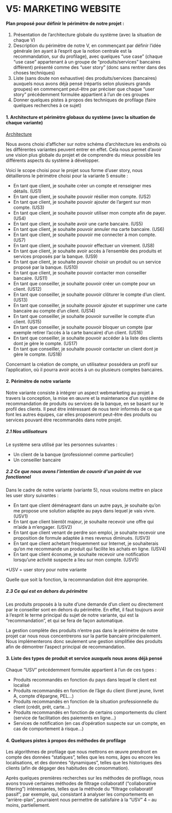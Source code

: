# V5: MARKETING WEBSITE



#### Plan proposé pour définir le périmètre de notre projet :

1. Présentation de l’architecture globale du système (avec la situation de chaque V)
2. Description du périmètre de notre V, en commençant par définir l’idée générale (en ayant à l’esprit que la notion centrale est la recommandation, sur du profilage), avec quelques “use case” (chaque “use case” appartenant à un groupe de “produits/services” bancaires différent) présenté comme des “user story” (donc sans rentrer dans des choses techniques)
3. Liste (sans doute non exhaustive) des produits/services (bancaires) auxquels nous avons déjà pensé (répartis selon plusieurs grands groupes) en commençant peut-être par préciser que chaque “user story” précédemment formulée appartient à l’un de ces groupes
4. Donner quelques pistes à propos des techniques de profilage (faire quelques recherches à ce sujet)


#### 1.	Architecture et périmètre globaux du système (avec la situation de chaque variante)

[Architecture](https://github.com/FrereB/AL1920/blob/master/Architecture.png "architecture")

Nous avons choisi d’afficher sur notre schéma d’architecture les endroits où les différentes variantes peuvent entrer en effet. Cela nous permet d’avoir une vision plus globale du projet et de comprendre du mieux possible les différents aspects du système à développer.

Voici le scope choisi pour le projet sous forme d’user story, nous détaillerons le périmètre choisi pour la variante 5 ensuite :

* En tant que client, je souhaite créer un compte et renseigner mes détails. (US1)  
* En tant que client, je souhaite pouvoir résilier mon compte. (US2)  
* En tant que client, je souhaite pouvoir ajouter de l’argent sur mon compte. (US3)  
* En tant que client, je souhaite pouvoir utiliser mon compte afin de payer. (US4)  
* En tant que client, je souhaite avoir une carte bancaire. (US5)  
* En tant que client, je souhaite pouvoir annuler ma carte bancaire. (US6)  
* En tant que client, je souhaite pouvoir me connecter à mon compte. (US7)  
* En tant que client, je souhaite pouvoir effectuer un virement. (US8)  
* En tant que client, je souhaite avoir accès à l’ensemble des produits et services proposés par la banque. (US9)  
* En tant que client, je souhaite pouvoir choisir un produit ou un service proposé par la banque. (US10)  
* En tant que client, je souhaite pouvoir contacter mon conseiller bancaire. (US11)  
* En tant que conseiller, je souhaite pouvoir créer un compte pour un client. (US12)  
* En tant que conseiller, je souhaite pouvoir clôturer le compte d’un client. (US13)  
* En tant que conseiller, je souhaite pouvoir ajouter et supprimer une carte bancaire au compte d’un client. (US14)  
* En tant que conseiller, je souhaite pouvoir surveiller le compte d’un client. (US15)  
* En tant que conseiller, je souhaite pouvoir bloquer un compte (par exemple retirer l’accès à la carte bancaire) d’un client. (US16)  
* En tant que conseiller, je souhaite pouvoir accéder à la liste des clients dont je gère le compte. (US17)  
* En tant que conseiller, je souhaite pouvoir contacter un client dont je gère le compte. (US18)  

Concernant la création de compte, un utilisateur possédera un profil sur l’application, où il pourra avoir accès à un ou plusieurs comptes bancaires.

#### 2.	Périmètre de notre variante

Notre variante consiste à intégrer un aspect webmarketing au projet à travers la conception, la mise en œuvre et la maintenance d’un système de recommandation de produits ou services de la banque, en se basant sur le profil des clients. Il peut être intéressant de nous tenir informés de ce que font les autres équipes, car elles proposeront peut-être des produits ou services pouvant être recommandés dans notre projet.

##### 2.1	Nos utilisateurs

Le système sera utilisé par les personnes suivantes :
* Un client de la banque (professionnel comme particulier)
* Un conseiller bancaire

##### 2.2	Ce que nous avons l’intention de couvrir d'un point de vue fonctionnel

Dans le cadre de notre variante (variante 5), nous voulons mettre en place les user story suivantes :

* En tant que client déménageant dans un autre pays, je souhaite qu’on me propose une solution adaptée au pays dans lequel je vais vivre. (USV1)  
* En tant que client bientôt majeur, je souhaite recevoir une offre qui m’aide à m’engager. (USV2)  
* En tant que client venant de perdre son emploi, je souhaite recevoir une proposition de formule adaptée à mes revenus diminués. (USV3)  
* En tant que client achetant fréquemment sur Internet, je souhaiterais qu’on me recommande un produit qui facilite les achats en ligne. (USV4)  
* En tant que client économe, je souhaite recevoir une notification lorsqu’une activité suspecte a lieu sur mon compte. (USV5)  

*USV = user story pour notre variante

Quelle que soit la fonction, la recommandation doit être appropriée.

##### 2.3	Ce qui est en dehors du périmètre

Les produits proposés à la suite d’une demande d’un client ou directement par le conseiller sont en dehors du périmètre. En effet, il faut toujours avoir à l’esprit le terme principal du sujet de notre variante, qui est la “recommandation”, et qui se fera de façon automatique.

La gestion complète des produits n’entre pas dans le périmètre de notre projet car nous nous concentrerons sur la partie bancaire principalement. Nous implémenterons donc seulement une gestion simplifiée des produits afin de démontrer l’aspect principal de recommandation.


#### 3.	Liste des types de produit et service auxquels nous avons déjà pensé

Chaque “USV” précédemment formulée appartient à l’un de ces types :

* Produits recommandés en fonction du pays dans lequel le client est localisé
* Produits recommandés en fonction de l’âge du client (livret jeune, livret A, compte d’épargne, PEL…)
* Produits recommandés en fonction de la situation professionnelle du client (crédit, prêt, carte…)
* Produits recommandés en fonction de certains comportements du client (service de facilitation des paiements en ligne…)
* Services de notification (en cas d’opération suspecte sur un compte, en cas de comportement à risque…)


#### 4.	Quelques pistes à propos des méthodes de profilage

Les algorithmes de profilage que nous mettrons en œuvre prendront en compte des données “statiques”, telles que les noms, âges ou encore les localisations, et des données “dynamiques”, telles que les historiques des clients (afin de dégager des habitudes de consommation).

Après quelques premières recherches sur les méthodes de profilage, nous avons trouvé certaines méthodes de filtrage collaboratif (“collaborative filtering”) intéressantes, telles que la méthode du “filtrage collaboratif passif”, par exemple, qui, consistant à analyser les comportements en “arrière-plan”, pourraient nous permettre de satisfaire à la “USV” 4 – au moins, partiellement.
